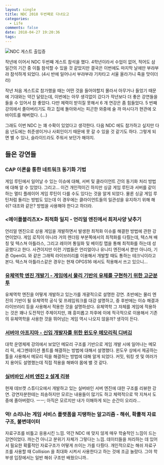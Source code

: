 ```yaml
---
layout: single
title: NDC 2018 두번째로 다녀오고
categories:
  - Life
comments: false
date: 2018-04-27 19:20:36
tags:
---
```



![NDC 게스트 출입증](..\..\..\..\..\images\201804\27\ndc_1.jpg)

작년에 이어서 NDC 두번째 게스트 참석을 했다. 4학년이라서 수업이 없어, 적어도 삼 일간의 기간 중 이틀 참석할 수 있을 것 같았지만 결국은 이번에도 마지막 날에만 부랴부랴 참석하게 되었다. (4시 반에 일어나서 부랴부랴 기차타고 서울 올라가니 죽을 맛이더라)

작년 처음 게스트로 참가했을 때는 어떤 것을 들어야할지 몰라서 아무거나 들었기 때문에 기대와는 약간 달랐는데, 이번에는 아무 생각없이 갔다가 작년보다 더 좋은 강연들을 들을 수 있어서 참 좋았다. 다만 체력이 받히질 못해서 6 개 연강은 좀 힘들었다. 5 번째 강의에서 졸아버리기도 하고 집에 돌아와서는 피곤한 와중에 술 까 마시다가 현관에 오바이트를 해버렸다. (...) 

그래도 이번 NDC 는 꽤 수확이 있었다고 생각한다. 다음 NDC 에도 참가하고 싶지만 다음 년도에는 취준생이거나 사회인이기 때문에 못 갈 수 있을 것 같기도 하다. 그렇게 되면 별 수 있나, 슬라이드라도 주워서 보던가 해야지.

<!-- more -->

## 들은 강연들

### CAP 이론을 통한 네트워크 동기화 기법

게임 루틴에서 일어날 수 있는 이슈에 대해, 서버 및 클라이언트 간의 동기화 처리 방법에 대해 알 수 있었다. 그리고... 이건 개인적이긴 하지만 싱글 게임 루틴과 서버를 같이 하는 멀티 플레이어 게임 루틴이 다를 수도 있다는 것을 알게 되었다. 물론 싱글 게임 루틴처럼 돌리는 방법도 있는데 이 경우에는 클라이언트들의 일관성을 유지하기 위해 해쉬? 대조와 같은? 방법을 사용해야 한다고 하더라.

### <메이플블리츠X> 최적화 일지 - 언리얼 엔진에서 최저사양 낮추기

언리얼 엔진으로 상용 게임을 개발하면서 발생한 최적화 이슈를 해결한 방법에 관한 강연이었다. 게임 로직이 아니라 거의 렌더링 부분쪽에서의 최적화를 다뤘는데, 텍스쳐 배칭 및 텍스쳐 아틀라스, 그리고 레이어 통일화 및 베이킹 맵을 통해 최적화를 하는데 성공했다고 한다. 사견이지만 이런 기법들은 언리얼이나 유니티 엔진에서 뿐만 아니라, 기존 OpenGL 와 같은 그래픽 라이브러리를 이용해서 개발할 때도 통하는 테크닉이라고 본다. 텍스쳐 아틀라스같은 경우는 현재 OPGS16 에서도 적용해서 쓰고 있으니...

### [유체역학 엔진 개발기 - 게임에서 물리 기반의 유체를 구현하기 위한 고군분투](https://www.slideshare.net/utilforever/ndc-2018-95260566) 

유체역학 엔진을 어떻게 개발하고 있는가를 개괄적으로 설명한 강연. 초반에는 물리 엔진의 기반이 될 유체역학 공식 및 프레임워크를 대강 설명하고, 중 후반에는 이슈 해결과 라이브러리 등을 사용해서 적용한 것을 설명하셨다. 유체역학 그 자체를 게임에 적용하는 것은 꽤나 도전적인 주제이지만, 꽤 흥미롭고 차후에 이에 적극적으로 이용해서 기존의 유체역학을 사용한 것을 뛰어넘는 게임 역시 나오지 않을까? 생각이 든다. 

### [서버야 아프지마 - 신입 개발자를 위한 윈도우 메모리릭 디버깅](https://www.slideshare.net/seao/ndc18-95258747)

대학 운영체제 강의에서 보았던 메모리 구조를 기반으로 게임 개발 시에 일어나는 메모리 릭, 세그멘테이션 폴트를 해결하는 방법에 대해서 설명했다. 윈도우 상에서 제공하는 툴을 사용해서 메모리 릭을 해결하는 방법에 대해 알게 되었다. 커밋, 워킹 셋 및 여러가지 용어도 설명했는데 직접 적용을 해봐야 몸에 밸 것 같다.

### [실버바인 서버 엔진 2 설계 리뷰](https://www.slideshare.net/devcatpublications/2-ndc2018)

현재 데브캣 스튜디오에서 개발하고 있는 실버바인 서버 엔진에 대한 구조를 리뷰한 강연. 강연자분한테는 죄송하지만 모르는 내용들이 많기도 하고 체력적으로 딱 지쳐서 도중에 졸아버렸다. ㅡㅡ; 아직은 모르지만 내가 이해하게 되는 순간이 오리라...

### 억! 소리나는 게임 서비스 플랫폼을 지탱하는 알고리즘 - 해쉬, 확률적 자료구조, 불변데이터

자료구조를 비틀고 응용시킨 느낌. 약간 NDC 에 맞지 않게 매우 학술적인 느낌이 드는 강연이었다. 까는건 아니고 분위기 자체가 그렇다는 느낌. 데이터들을 처리하는 데 있어서 필요한 확률적인 자료구조가 어떻게 쓰이는 가를 다뤘다. 개인적으로는 해쉬 자료구조를 사용할 때 Collision 을 최대화 시켜서 사용한다고 하는 것에 조금 놀랐다. 그야 학부생 입장에서는 일반 해쉬 구조만 배웠으니까..